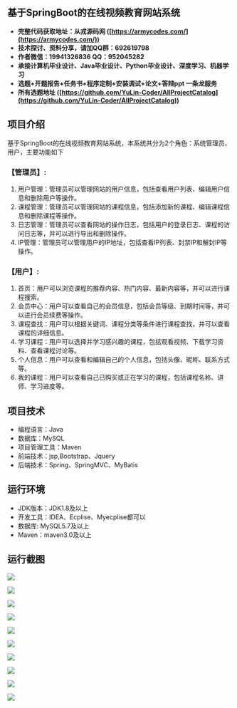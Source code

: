 ## 基于SpringBoot的在线视频教育网站系统

- <b>完整代码获取地址：从戎源码网 ([https://armycodes.com/](https://armycodes.com/))</b>
- <b>技术探讨、资料分享，请加QQ群：692619798</b> 
- <b>作者微信：19941326836  QQ：952045282</b> 
- <b>承接计算机毕业设计、Java毕业设计、Python毕业设计、深度学习、机器学习</b>
- <b>选题+开题报告+任务书+程序定制+安装调试+论文+答辩ppt 一条龙服务</b>
- <b>所有选题地址 ([https://github.com/YuLin-Coder/AllProjectCatalog](https://github.com/YuLin-Coder/AllProjectCatalog)) </b>

## 项目介绍
基于SpringBoot的在线视频教育网站系统，本系统共分为2个角色：系统管理员、用户，主要功能如下

### 【管理员】:
1. 用户管理：管理员可以管理网站的用户信息，包括查看用户列表、编辑用户信息和删除用户等操作。
2. 课程管理：管理员可以管理网站的课程信息，包括添加新的课程、编辑课程信息和删除课程等操作。
3. 日志管理：管理员可以查看网站的操作日志，包括用户的登录日志、课程的访问日志等，并可以进行导出和删除操作。
4. IP管理：管理员可以管理用户的IP地址，包括查看IP列表、封禁IP和解封IP等操作。

### 【用户】:
1. 首页：用户可以浏览课程的推荐内容、热门内容、最新内容等，并可以进行课程搜索。
2. 会员中心：用户可以查看自己的会员信息，包括会员等级、到期时间等，并可以进行会员续费等操作。
3. 课程查找：用户可以根据关键词、课程分类等条件进行课程查找，并可以查看课程的详细信息。
4. 学习课程：用户可以选择并学习感兴趣的课程，包括观看视频、下载学习资料、查看课程讨论等。
5. 个人信息：用户可以查看和编辑自己的个人信息，包括头像、昵称、联系方式等。
6. 我的课程：用户可以查看自己已购买或正在学习的课程，包括课程名称、讲师、学习进度等。

## 项目技术
- 编程语言：Java
- 数据库：MySQL
- 项目管理工具：Maven
- 前端技术：jsp,Bootstrap、Jquery
- 后端技术：Spring、SpringMVC、MyBatis

## 运行环境
- JDK版本：JDK1.8及以上
- 开发工具：IDEA、Ecplise、Myecplise都可以
- 数据库: MySQL5.7及以上
- Maven：maven3.0及以上

## 运行截图
![](screenshot/1.png)

![](screenshot/2.png)

![](screenshot/3.png)

![](screenshot/4.png)

![](screenshot/5.png)

![](screenshot/6.png)

![](screenshot/7.png)

![](screenshot/8.png)

![](screenshot/9.png)

![](screenshot/10.png)
